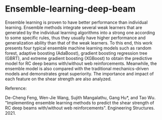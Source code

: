 # Ensemble-learning-deep-beam

Ensemble learning is proven to have better performance than individual learning. Ensemble methods integrate several weak learners that are generated by the individual learning algorithms into a strong one according to some specific rules, thus they usually have higher performance and generalization ability than that of the weak learners. To this end, this work presents four typical ensemble machine learning models such as random forest, adaptive boosting (AdaBoost), gradient boosting regression tree (GBRT), and extreme gradient boosting (XGBoost) to obtain the predictive model for RC deep beams with/without web reinforcements. Meanwhile, the ensemble model is also compared with the traditional mechanics-driven models and demonstrates great superiority. The importance and impact of each feature on the shear strength are also analyzed.

Reference:

De-Cheng Feng, Wen-Jie Wang, Sujith Mangalathu, Gang Hu*, and Tao Wu. "Implementing ensemble learning methods to predict the shear strength of RC deep beams with/without web reinforcements". Engineering Structures. 2021.
